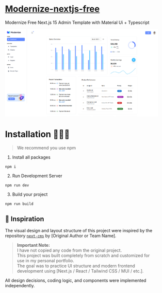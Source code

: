 # <a href="https://github.com/MohammadTahaBatoomi/next-cms">Modernize-nextjs-free</a>
Modernize Free Next.js 15 Admin Template with Material Ui + Typescript 
<!-- Main image of Template -->

  <img src="/public/images/design/Readme.png" />



# Installation 👨🏻‍💻

> We recommend you use npm

1. Install all packages

```
npm i
```

2. Run Development Server

```
npm run dev
```

3. Build your project

```
npm run build
```

## 🧠 Inspiration

The visual design and layout structure of this project were inspired by the repository [`next-cms`](https://github.com/hossein-ghanimati/next-cms) by [Original Author or Team Name].

> **Important Note:**  
> I have not copied any code from the original project.  
> This project was built completely from scratch and customized for use in my personal portfolio.  
> The goal was to practice UI structure and modern frontend development using [Next.js / React / Tailwind CSS / MUI / etc.].

All design decisions, coding logic, and components were implemented independently.
